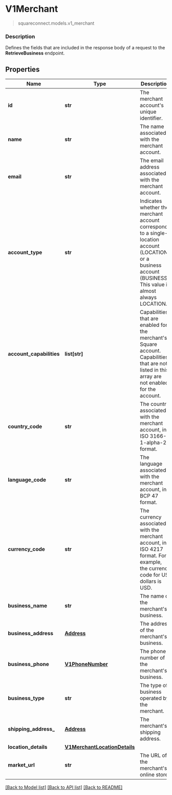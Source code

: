 # V1Merchant
> squareconnect.models.v1_merchant

### Description

Defines the fields that are included in the response body of a request to the **RetrieveBusiness** endpoint.

## Properties
Name | Type | Description | Notes
------------ | ------------- | ------------- | -------------
**id** | **str** | The merchant account&#39;s unique identifier. | [optional] 
**name** | **str** | The name associated with the merchant account. | [optional] 
**email** | **str** | The email address associated with the merchant account. | [optional] 
**account_type** | **str** | Indicates whether the merchant account corresponds to a single-location account (LOCATION) or a business account (BUSINESS). This value is almost always LOCATION. | [optional] 
**account_capabilities** | **list[str]** | Capabilities that are enabled for the merchant&#39;s Square account. Capabilities that are not listed in this array are not enabled for the account. | [optional] 
**country_code** | **str** | The country associated with the merchant account, in ISO 3166-1-alpha-2 format. | [optional] 
**language_code** | **str** | The language associated with the merchant account, in BCP 47 format. | [optional] 
**currency_code** | **str** | The currency associated with the merchant account, in ISO 4217 format. For example, the currency code for US dollars is USD. | [optional] 
**business_name** | **str** | The name of the merchant&#39;s business. | [optional] 
**business_address** | [**Address**](Address.md) | The address of the merchant&#39;s business. | [optional] 
**business_phone** | [**V1PhoneNumber**](V1PhoneNumber.md) | The phone number of the merchant&#39;s business. | [optional] 
**business_type** | **str** | The type of business operated by the merchant. | [optional] 
**shipping_address_** | [**Address**](Address.md) | The merchant&#39;s shipping address. | [optional] 
**location_details** | [**V1MerchantLocationDetails**](V1MerchantLocationDetails.md) |  | [optional] 
**market_url** | **str** | The URL of the merchant&#39;s online store. | [optional] 

[[Back to Model list]](../README.md#documentation-for-models) [[Back to API list]](../README.md#documentation-for-api-endpoints) [[Back to README]](../README.md)



